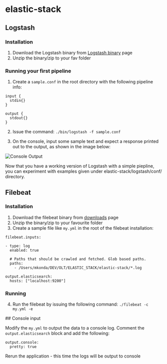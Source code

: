 # elastic-stack

## Logstash

### Installation

1. Download the Logstash binary from [Logstash binary](https://www.elastic.co/downloads/logstash) page
2. Unzip the binary/zip to your fav folder

### Running your first pipeline
1. Create a `sample.conf` in the root directory with the following pipeline info:

```
input {
  stdin{}
}

output {
  stdout{}
}
```

2. Issue the command: `./bin/logstash -f sample.conf`

4. On the console, input some sample text and expect a response printed out to the output, as shown in the image below:

![Console Output](https://user-images.githubusercontent.com/1698230/191788287-8ee38237-5037-41df-b13c-16a7bee2034e.png)


Now that you have a working version of Logstash with a simple piepline, you can experiment with examples given under elastic-stack/logstash/conf/ directory. 

## Filebeat 

### Installation

1. Download the filebeat binary from [downloads](https://www.elastic.co/downloads/beats/filebeat) page
2. Unzip the binary/zip to your favourite folder
3. Create a sample file like `my.yml` in the root of the filebeat installation:

```
filebeat.inputs:

- type: log
  enabled: true

  # Paths that should be crawled and fetched. Glob based paths.
  paths:
    - /Users/mkonda/DEV/OLT/ELASTIC_STACK/elastic-stack/*.log

output.elasticsearch:
  hosts: ["localhost:9200"]
```
### Running
4. Run the filebeat by issuing the following command:
`./filebeat -c my.yml -e`

## Console input

Modify the `my.yml` to output the data to a console log. Comment the `output.elasticsearch` block and add the following:
```
output.console:
  pretty: true
```
Rerun the application - this time the logs will be output to console
